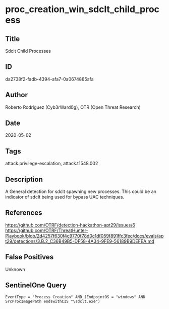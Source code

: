 # proc_creation_win_sdclt_child_process

## Title
Sdclt Child Processes

## ID
da2738f2-fadb-4394-afa7-0a0674885afa

## Author
Roberto Rodriguez (Cyb3rWard0g), OTR (Open Threat Research)

## Date
2020-05-02

## Tags
attack.privilege-escalation, attack.t1548.002

## Description
A General detection for sdclt spawning new processes. This could be an indicator of sdclt being used for bypass UAC techniques.

## References
https://github.com/OTRF/detection-hackathon-apt29/issues/6
https://github.com/OTRF/ThreatHunter-Playbook/blob/2d4257f630f4c9770f78d0c1df059f891ffc3fec/docs/evals/apt29/detections/3.B.2_C36B49B5-DF58-4A34-9FE9-56189B9DEFEA.md

## False Positives
Unknown

## SentinelOne Query
```
EventType = "Process Creation" AND (EndpointOS = "windows" AND SrcProcImagePath endswithCIS "\sdclt.exe")

```